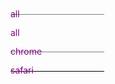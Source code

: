 <!DOCTYPE html>
<html lang="en">
<head>
  <meta charset="UTF-8">
  <meta name="viewport" content="width=device-width, initial-scale=1.0">
  <meta http-equiv="X-UA-Compatible" content="ie=edge">
  <title>hairline</title>
  <style>
    .base {
      width: 150px;
      height: 10px;
      color: purple;
      margin-top: 10px;
      margin-bottom: 20px;
    }
    .hairLine1 {
      position: relative;
    }
    .hairLine1::after {
      content: '';
      height: 1px;
      border-bottom: 1px solid black;
      position: absolute;
      bottom: 0;
      left: 0;
      right: 0;
      transform: scaleY(0.5);
      transform-origin:  0 100%;
    }

    .hairLine2 {
      background: linear-gradient(to bottom , transparent 50%, black 50%, black 50%) left bottom repeat-x;
      background-size: 100% 1px;
    }

    /* chrome */
    .hairLine3 {
      box-shadow: inset 0px -0.5px 0px 0px black;
    }

    /* safari */
    .hairLine4 {
      border-bottom: 0.5px solid black;
    }

  </style>
</head>
<body>
  <div class="base hairLine1">all</div>
  <div class="base hairLine2">all</div>
  <div class="base hairLine3">chrome</div>
  <div class="base hairLine4">safari</div>
</body>
</html>